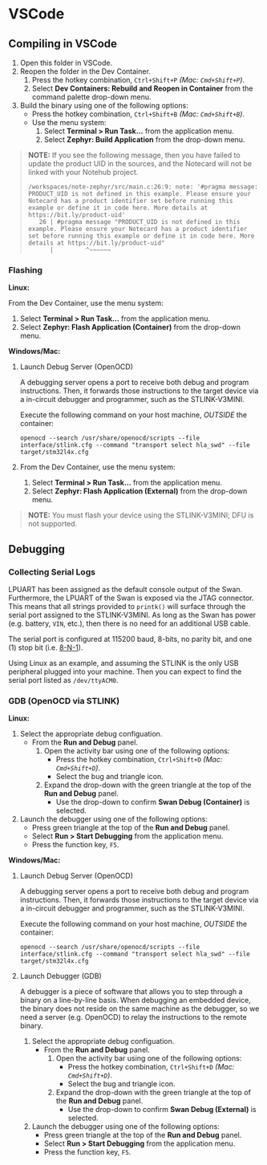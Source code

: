 # VSCode

## Compiling in VSCode

1. Open this folder in VSCode.
1. Reopen the folder in the Dev Container.
   1. Press the hotkey combination, `Ctrl+Shift+P` _(Mac: `Cmd+Shift+P`)_.
   1. Select **Dev Containers: Rebuild and Reopen in Container** from the
   command palette drop-down menu.
1. Build the binary using one of the following options:
   - Press the hotkey combination, `Ctrl+Shift+B` _(Mac: `Cmd+Shift+B`)_.
   - Use the menu system:
     1. Select **Terminal > Run Task...** from the application menu.
     1. Select **Zephyr: Build Application** from the drop-down menu.

> **NOTE:** If you see the following message, then you have failed to update
> the product UID in the sources, and the Notecard will not be linked with your
> Notehub project.
>
> ```none
> /workspaces/note-zephyr/src/main.c:26:9: note: '#pragma message: PRODUCT_UID is not defined in this example. Please ensure your Notecard has a product identifier set before running this example or define it in code here. More details at https://bit.ly/product-uid'
>    26 | #pragma message "PRODUCT_UID is not defined in this example. Please ensure your Notecard has a product identifier set before running this example or define it in code here. More details at https://bit.ly/product-uid"
>       |         ^~~~~~~
> ```

### Flashing

**Linux:**

From the Dev Container, use the menu system:

1. Select **Terminal > Run Task...** from the application menu.
1. Select **Zephyr: Flash Application (Container)** from the drop-down menu.

**Windows/Mac:**

1. Launch Debug Server (OpenOCD)

   A debugging server opens a port to receive both debug and program
   instructions. Then, it forwards those instructions to the target
   device via a in-circuit debugger and programmer, such as the STLINK-V3MINI.

   Execute the following command on your host machine, _OUTSIDE_ the container:

   ```none
   openocd --search /usr/share/openocd/scripts --file interface/stlink.cfg --command "transport select hla_swd" --file target/stm32l4x.cfg
   ```

1. From the Dev Container, use the menu system:
   1. Select **Terminal > Run Task...** from the application menu.
   1. Select **Zephyr: Flash Application (External)** from the drop-down menu.

> **NOTE:** You must flash your device using the STLINK-V3MINI; DFU is not
supported.

## Debugging

### Collecting Serial Logs

LPUART has been assigned as the default console output of the Swan. Furthermore,
the LPUART of the Swan is exposed via the JTAG connector. This means that all
strings provided to `printk()` will surface through the serial port assigned to
the STLINK-V3MINI. As long as the Swan has power (e.g. battery, `VIN`, etc.),
then there is no need for an additional USB cable.

The serial port is configured at 115200 baud, 8-bits, no parity bit, and one (1)
stop bit (i.e. [8-N-1](https://en.wikipedia.org/wiki/8-N-1)).

Using Linux as an example, and assuming the STLINK is the only USB peripheral
plugged into your machine. Then you can expect to find the serial port listed
as `/dev/ttyACM0`.

### GDB (OpenOCD via STLINK)

**Linux:**

   1. Select the appropriate debug configuation.
      - From the **Run and Debug** panel.
        1. Open the activity bar using one of the following options:
           - Press the hotkey combination, `Ctrl+Shift+D` _(Mac: `Cmd+Shift+D`)_.
           - Select the bug and triangle icon.
        1. Expand the drop-down with the green triangle at the top of the
           **Run and Debug** panel.
           - Use the drop-down to confirm **Swan Debug (Container)** is selected.
   1. Launch the debugger using one of the following options:
      - Press green triangle at the top of the **Run and Debug** panel.
      - Select **Run > Start Debugging** from the application menu.
      - Press the function key, `F5`.

**Windows/Mac:**

1. Launch Debug Server (OpenOCD)

   A debugging server opens a port to receive both debug and program
   instructions. Then, it forwards those instructions to the target
   device via a in-circuit debugger and programmer, such as the STLINK-V3MINI.

   Execute the following command on your host machine, _OUTSIDE_ the container:

   ```none
   openocd --search /usr/share/openocd/scripts --file interface/stlink.cfg --command "transport select hla_swd" --file target/stm32l4x.cfg
   ```

1. Launch Debugger (GDB)

   A debugger is a piece of software that allows you to step through a binary
   on a line-by-line basis. When debugging an embedded device, the binary does
   not reside on the same machine as the debugger, so we need a server (e.g.
   OpenOCD) to relay the instructions to the remote binary.

   1. Select the appropriate debug configuation.
      - From the **Run and Debug** panel.
        1. Open the activity bar using one of the following options:
           - Press the hotkey combination, `Ctrl+Shift+D` _(Mac: `Cmd+Shift+D`)_.
           - Select the bug and triangle icon.
        1. Expand the drop-down with the green triangle at the top of the
           **Run and Debug** panel.
           - Use the drop-down to confirm **Swan Debug (External)** is selected.
   1. Launch the debugger using one of the following options:
      - Press green triangle at the top of the **Run and Debug** panel.
      - Select **Run > Start Debugging** from the application menu.
      - Press the function key, `F5`.
